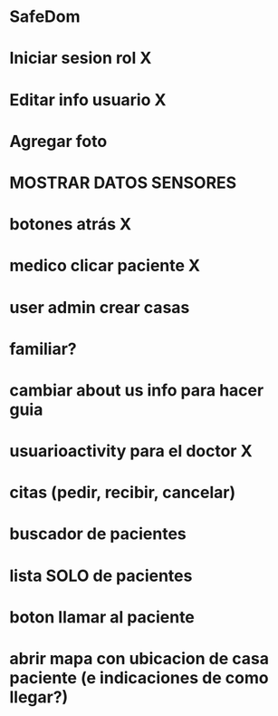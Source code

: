 # SafeDom

# Iniciar sesion rol X
# Editar info usuario X
# Agregar foto
# MOSTRAR DATOS SENSORES
# botones atrás X
# medico clicar paciente X
# user admin crear casas
# familiar?
# cambiar about us info para hacer guia
# usuarioactivity para el doctor X
# citas (pedir, recibir, cancelar)
# buscador de pacientes
# lista SOLO de pacientes
# boton llamar al paciente
# abrir mapa con ubicacion de casa paciente (e indicaciones de como llegar?)

